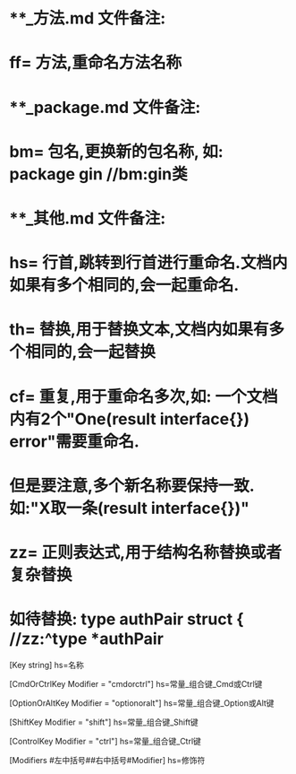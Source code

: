 # **_方法.md 文件备注:
# ff= 方法,重命名方法名称
# 
# **_package.md 文件备注:
# bm= 包名,更换新的包名称, 如: package gin //bm:gin类
#
# **_其他.md 文件备注:
# hs= 行首,跳转到行首进行重命名.文档内如果有多个相同的,会一起重命名.
# th= 替换,用于替换文本,文档内如果有多个相同的,会一起替换
# cf= 重复,用于重命名多次,如: 一个文档内有2个"One(result interface{}) error"需要重命名.
#     但是要注意,多个新名称要保持一致. 如:"X取一条(result interface{})"
# zz= 正则表达式,用于结构名称替换或者复杂替换
#     如待替换: type authPair struct { //zz:^type *authPair

[Key       string]
hs=名称

[CmdOrCtrlKey Modifier = "cmdorctrl"]
hs=常量_组合键_Cmd或Ctrl键

[OptionOrAltKey Modifier = "optionoralt"]
hs=常量_组合键_Option或Alt键

[ShiftKey Modifier = "shift"]
hs=常量_组合键_Shift键

[ControlKey Modifier = "ctrl"]
hs=常量_组合键_Ctrl键

[Modifiers #左中括号##右中括号#Modifier]
hs=修饰符
